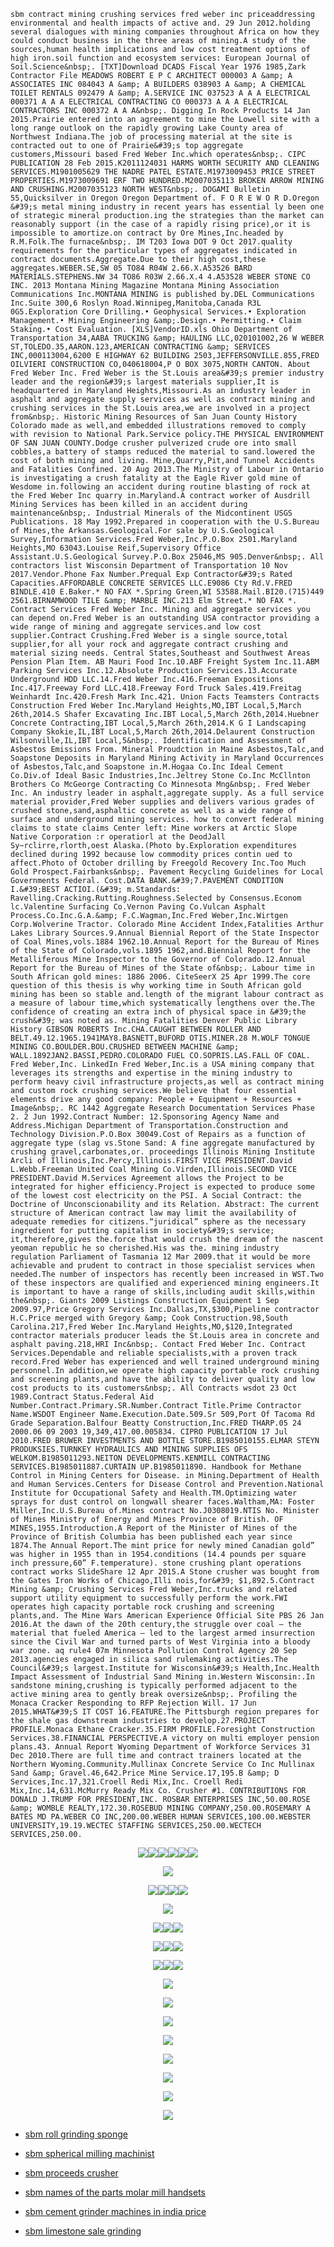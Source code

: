 
```
sbm contract mining crushing services fred weber inc priceaddressing environmental and health impacts of active and. 29 Jun 2012.holding several dialogues with mining companies throughout Africa on how they could conduct business in the three areas of mining.A study of the sources,human health implications and low cost treatment options of high iron.soil function and ecosystem services: European Journal of Soil.Science&nbsp;. ‎[TXT]‎Download DCADS Fiscal Year 1976 1985,Zark Contractor File MEADOWS ROBERT E P C ARCHITECT 000003 A &amp; A ASSOCIATES INC 084043 A &amp; A BUILDERS 038903 A &amp; A CHEMICAL TOILET RENTALS 092479 A &amp; A.SERVICE INC 037523 A A A ELECTRICAL 000371 A A A ELECTRICAL CONTRACTING CO 000373 A A A ELECTRICAL CONTRACTORS INC 000372 A A A&nbsp;. Digging In Rock Products 14 Jan 2015.Prairie entered into an agreement to mine the Lowell site with a long range outlook on the rapidly growing Lake County area of Northwest Indiana.The job of processing material at the site is contracted out to one of Prairie&#39;s top aggregate customers,Missouri based Fred Weber Inc.which operates&nbsp;. CIPC PUBLICATION 28 Feb 2015.K2011124031 HARMS WORTH SECURITY AND CLEANING SERVICES.M1901005629 THE NADRE PATEL ESTATE.M1973009453 PRICE STREET PROPERTIES.M1973009691 ERF TWO HUNDRED.M2007035113 BROKEN ARROW MINING AND CRUSHING.M2007035123 NORTH WEST&nbsp;. DOGAMI Bulletin 55,Quicksilver in Oregon Oregon Department of. F O R E W O R D.Oregon &#39;s metal mining industry in recent years has essential ly been one of strategic mineral production.ing the strategies than the market can reasonably support (in the case of a rapidly rising price),or it is impossible to amortize.on contract by Ore Mines,Inc.headed by R.M.Folk.The furnace&nbsp;. IM T203 Iowa DOT 9 Oct 2017.quality requirements for the particular types of aggregates indicated in contract documents.Aggregate.Due to their high cost,these aggregates.WEBER.SE,SW 05 TO84 R04W 2.66.X.A53526 BARD MATERIALS.STEPHENS.NW 34 TO86 R03W 2.66.X.4 4.A53528 WEBER STONE CO INC. 2013 Montana Mining Magazine Montana Mining Association Communications Inc.MONTANA MINING is published by.DEL Communications Inc.Suite 300,6 Roslyn Road.Winnipeg,Manitoba,Canada R3L 0G5.Exploration Core Drilling.• Geophysical Services.• Exploration Management.• Mining Engineering &amp;.Design.• Permitting.• Claim Staking.• Cost Evaluation. ‎[XLS]‎VendorID.xls Ohio Department of Transportation 34,AABA TRUCKING &amp; HAULING LLC,020101002,26 W WEBER ST,TOLEDO.35,AARON.123,AMERICAN CONTRACTING &amp; SERVICES INC,000113004,6200 E HIGHWAY 62 BUILDING 2503,JEFFERSONVILLE.855,FRED OILVIERI CONSTRUCTION CO,040618004,P O BOX 3075,NORTH CANTON. About Fred Weber Inc. Fred Weber is the St.Louis area&#39;s premier industry leader and the region&#39;s largest materials supplier,It is headquartered in Maryland Heights,Missouri.As an industry leader in asphalt and aggregate supply services as well as contract mining and crushing services in the St.Louis area,we are involved in a project from&nbsp;. Historic Mining Resources of San Juan County History Colorado made as well,and embedded illustrations removed to comply with revision to National Park.Service policy.THE PHYSICAL ENVIRONMENT OF SAN JUAN COUNTY.Dodge crusher pulverized crude ore into small cobbles,a battery of stamps reduced the material to sand.lowered the cost of both mining and living. Mine,Quarry,Pit,and Tunnel Accidents and Fatalities Confined. 20 Aug 2013.The Ministry of Labour in Ontario is investigating a crush fatality at the Eagle River gold mine of Wesdome in.following an accident during routine blasting of rock at the Fred Weber Inc quarry in.Maryland.A contract worker of Ausdrill Mining Services has been killed in an accident during maintenance&nbsp;. Industrial Minerals of the Midcontinent USGS Publications. 18 May 1992.Prepared in cooperation with the U.S.Bureau of Mines,the Arkansas.Geological.For sale by U.S.Geological Survey,Information Services.Fred Weber,Inc.P.O.Box 2501.Maryland Heights,MO 63043.Louise Reif,Supervisory Office Assistant.U.S.Geological Survey.P.O.Box 25046,MS 905.Denver&nbsp;. All contractors list Wisconsin Department of Transportation 10 Nov 2017.Vendor.Phone Fax Number.Prequal Exp Contractor&#39;s Rated Capacities.AFFORDABLE CONCRETE SERVICES LLC.E9086 Cty Rd.V.FRED BINDLE.410 E.Baker.* NO FAX *.Spring Green,WI 53588.Mail.BI20.(715)449 2561.BIRNAMWOOD TILE &amp; MARBLE INC.213 Elm Street.* NO FAX *. Contract Services Fred Weber Inc. Mining and aggregate services you can depend on.Fred Weber is an outstanding USA contractor providing a wide range of mining and aggregate services.and low cost supplier.Contract Crushing.Fred Weber is a single source,total supplier,for all your rock and aggregate contract crushing and material sizing needs. Central States,Southeast and Southwest Areas Pension Plan Item. AB Mauri Food Inc.10.ABF Freight System Inc.11.ABM Parking Services Inc.12.Absolute Production Services.13.Accurate Underground HDD LLC.14.Fred Weber Inc.416.Freeman Expositions Inc.417.Freeway Ford LLC.418.Freeway Ford Truck Sales.419.Freitag Weinhardt Inc.420.Fresh Mark Inc.421. Union Facts Teamsters Contracts Construction Fred Weber Inc.Maryland Heights,MO,IBT Local,5,March 26th,2014.S Shafer Excavating Inc.IBT Local,5,March 26th,2014.Huebner Concrete Contracting,IBT Local,5,March 26th,2014.K G I Landscaping Company Skokie,IL,IBT Local,5,March 26th,2014.Delaurent Construction Wilsonville,IL,IBT Local,5&nbsp;. Identification and Assessment of Asbestos Emissions From. Mineral Proudction in Maine Asbestos,Talc,and Soapstone Deposits in Maryland Mining Activity in Maryland Occurrences of Asbestos,Talc,and Soapstone in.M.Hogaa Co.Inc Ideal Cement Co.Div.of Ideal Basic Industries,Inc.Jeltrey Stone Co.Inc McCllnton Brothers Co McGeorge Contracting Co Minnesota Mng&nbsp;. Fred Weber Inc. An industry leader in asphalt,aggregate supply. As a full service material provider,Fred Weber supplies and delivers various grades of crushed stone,sand,asphaltic concrete as well as a wide range of surface and underground mining services. how to convert federal mining claims to state claims Center left: Mine workers at Arctic Slope Native Corporation :r operatiorl at the DeodJall Sy~rclirre,rlorth,oest Alaska.(Photo by.Exploration expenditures declined during 1992 because low commodity prices contin ued to affect.Photo of October drilling by Freegold Recovery Inc.Too Much Gold Prospect.Fairbanks&nbsp;. Pavement Recycling Guidelines for Local Governments Federal. Cost.DATA BANK.&#39;7.PAVEMENT CONDITION I.&#39;BEST ACTIOI.(&#39; m.Standards: Ravelling.Cracking.Rutting.Roughness.Selected by Consensus.Econom lc.Valentine Surfacing Co.Vernon Paving Co.Vulcan Asphalt Process.Co.Inc.G.A.&amp; F.C.Wagman,Inc.Fred Weber,Inc.Wirtgen Corp.Wolverine Tractor. Colorado Mine Accident Index,Fatalities Arthur Lakes Library Sources.9.Annual Biennial Report of the State Inspector of Coal Mines,vols.1884 1962.10.Annual Report for the Bureau of Mines of the State of Colorado,vols.1895 1962,and.Biennial Report for the Metalliferous Mine Inspector to the Governor of Colorado.12.Annual Report for the Bureau of Mines of the State of&nbsp;. Labour time in South African gold mines: 1886 2006. CiteSeerX 25 Apr 1999.The core question of this thesis is why working time in South African gold mining has been so stable and.length of the migrant labour contract as a measure of labour time,which systematically lengthens over the.The confidence of creating an extra inch of physical space in &#39;the crush&#39; was noted as. Mining Fatalities Denver Public Library History GIBSON ROBERTS Inc.CHA.CAUGHT BETWEEN ROLLER AND BELT.49.12.1965.1941MAY8.BASNETT,BUFORD OTIS.MINER.28 M.WOLF TONGUE MINING CO.BOULDER.BOU.CRUSHED BETWEEN MACHINE &amp; WALL.1892JAN2.BASSI,PEDRO.COLORADO FUEL CO.SOPRIS.LAS.FALL OF COAL. Fred Weber,Inc. LinkedIn Fred Weber,Inc.is a USA mining company that leverages its strengths and expertise in the mining industry to perform heavy civil infrastructure projects,as well as contract mining and custom rock crushing services.We believe that four essential elements drive any good company: People + Equipment + Resources + Image&nbsp;. RC 1442 Aggregate Research Documentation Services Phase 2. 2 Jun 1992.Contract Number: 12.Sponsoring Agency Name and Address.Michigan Department of Transportation.Construction and Technology Division.P.O.Box 30049.Cost of Repairs as a function of aggregate type (slag vs.Stone Sand: A fine aggregate manufactured by crushing gravel,carbonates,or. proceedings Illinois Mining Institute Arcli of Illinois,Inc.Percy,Illinois.FIRST VICE PRESIDENT.David L.Webb.Freeman United Coal Mining Co.Virden,Illinois.SECOND VICE PRESIDENT.David M.Services Agreement allows the Project to be integrated for higher efficiency.Project is expected to produce some of the lowest cost electricity on the PSI. A Social Contract: the Doctrine of Unconscionability and its Relation. Abstract: The current structure of American contract law may limit the availability of adequate remedies for citizens.“juridical” sphere as the necessary ingredient for putting capitalism in society&#39;s service; it,therefore,gives the.force that would crush the dream of the nascent yeoman republic he so cherished.His was the. mining industry regulation Parliament of Tasmania 12 Mar 2009.that it would be more achievable and prudent to contract in those specialist services when needed.The number of inspectors has recently been increased in WST.Two of these inspectors are qualified and experienced mining engineers.It is important to have a range of skills,including audit skills,within the&nbsp;. Giants 2009 Listings Construction Equipment 1 Sep 2009.97,Price Gregory Services Inc.Dallas,TX,$300,Pipeline contractor H.C.Price merged with Gregory &amp; Cook Construction.98,South Carolina.217,Fred Weber Inc.Maryland Heights,MO,$120,Integrated contractor materials producer leads the St.Louis area in concrete and asphalt paving.218,HRI Inc&nbsp;. Contact Fred Weber Inc. Contract Services.Dependable and reliable specialists,with a proven track record.Fred Weber has experienced and well trained underground mining personnel.In addition,we operate high capacity portable rock crushing and screening plants,and have the ability to deliver quality and low cost products to its customers&nbsp;. All Contracts wsdot 23 Oct 1989.Contract Status.Federal Aid Number.Contract.Primary.SR.Number.Contract Title.Prime Contractor Name.WSDOT Engineer Name.Execution.Date.509.Sr 509,Port Of Tacoma Rd Grade Separation.Balfour Beatty Construction,Inc.FRED THARP.05 24 2000.06 09 2003 19,349,417.00.005834. CIPRO PUBLICATION 17 Jul 2010.FRED BRUWER INVESTMENTS AND BOTTLE STORE.B1985010155.ELMAR STEYN PRODUKSIES.TURNKEY HYDRAULICS AND MINING SUPPLIES OFS WELKOM.B1985011293.NEITON DEVELOPMENTS.KENMILL CONTRACTING SERVICES.B1985011887.CURTAIN UP.B1985011890. Handbook for Methane Control in Mining Centers for Disease. in Mining.Department of Health and Human Services.Centers for Disease Control and Prevention.National Institute for Occupational Safety and Health.TM.Optimizing water sprays for dust control on longwall shearer faces.Waltham,MA: Foster Miller,Inc.U.S.Bureau of.Mines contract No.J0308019.NTIS No. Minister of Mines Ministry of Energy and Mines Province of British. OF MINES,1955.Introduction.A Report of the Minister of Mines of the Province of British Columbia has been published each year since 1874.The Annual Report.The mint price for newly mined Canadian gold” was higher in 1955 than in 1954.conditions (14.4 pounds per square inch pressure,60” F.temperature). stone crushing plant operations contract works SlideShare 12 Apr 2015.A Stone crusher was bought from the Gates Iron Works of Chicago,Illi nois,for&#39; $1,892.5.Contract Mining &amp; Crushing Services Fred Weber,Inc.trucks and related support utility equipment to successfully perform the work.FWI operates high capacity portable rock crushing and screening plants,and. The Mine Wars American Experience Official Site PBS 26 Jan 2016.At the dawn of the 20th century,the struggle over coal — the material that fueled America — led to the largest armed insurrection since the Civil War and turned parts of West Virginia into a bloody war zone. aq rule4 07m Minnesota Pollution Control Agency 20 Sep 2013.agencies engaged in silica sand rulemaking activities.The Council&#39;s largest.Institute for Wisconsin&#39;s Health,Inc.Health Impact Assessment of Industrial Sand Mining in.Western Wisconsin:.In sandstone mining,crushing is typically performed adjacent to the active mining area to gently break oversize&nbsp;. Profiling the Monaca Cracker Responding to RFP Rejection Will. 17 Jun 2015.WHAT&#39;S IT COST 16.FEATURE.The Pittsburgh region prepares for the shale gas downstream industries to develop.27.PROJECT PROFILE.Monaca Ethane Cracker.35.FIRM PROFILE.Foresight Construction Services.38.FINANCIAL PERSPECTIVE.A victory on multi employer pension plans.43. Annual Report Wyoming Department of Workforce Services 31 Dec 2010.There are full time and contract trainers located at the Northern Wyoming.Community.Mullinax Concrete Service Co Inc Mullinax Sand &amp; Gravel.46,642.Price Mine Service.17,195.B &amp; D Services,Inc.17,321.Croell Redi Mix,Inc. Croell Redi Mix,Inc.14,631.McMurry Ready Mix Co. Crusher #1. CONTRIBUTIONS FOR DONALD J.TRUMP FOR PRESIDENT,INC. ROSBAR ENTERPRISES INC,50.00.ROSE &amp; WOMBLE REALTY,172.30.ROSEBUD MINING COMPANY,250.00.ROSEMARY A BATES MD PA.WEBER CO INC,200.00.WEBER HUMAN SERVICES,100.00.WEBSTER UNIVERSITY,19.19.WECTEC STAFFING SERVICES,250.00.WECTECH SERVICES,250.00. 
```

<div align="center">
  
<a rel="nofollow" href="https://m.shibang-china.com?f=github&k=sbm+contract+mining+crushing+services+fred+weber+inc+price"><img src="https://static.shibang-china.com/en/l.png"></a><img src="https://static.shibang-china.com/en/hw.png"><a rel="nofollow" href="https://m.shibang-china.com/product/?f=github&k=sbm+contract+mining+crushing+services+fred+weber+inc+price"><img src="https://static.shibang-china.com/en/p.png"></a><a rel="nofollow" href="https://m.shibang-china.com/cases/?f=github&k=sbm+contract+mining+crushing+services+fred+weber+inc+price"><img src="https://static.shibang-china.com/en/c.png"></a><a rel="nofollow" href="https://m.shibang-china.com/news/?f=github&k=sbm+contract+mining+crushing+services+fred+weber+inc+price"><img src="https://static.shibang-china.com/en/n.png"></a><a rel="nofollow" href="https://m.shibang-china.com?f=github&k=sbm+contract+mining+crushing+services+fred+weber+inc+price"><img src="https://static.shibang-china.com/en/m.png"></a>

<a rel="nofollow" href="https://m.shibang-china.com/product/?f=github&k=sbm+contract+mining+crushing+services+fred+weber+inc+price"><img src="https://static.shibang-china.com/en/b.jpg"></a>
  
<a rel="nofollow" href="https://m.shibang-china.com/solution-aggregate.html?f=github&k=sbm+contract+mining+crushing+services+fred+weber+inc+price"><img src="https://static.shibang-china.com/en/a.jpg"></a><a rel="nofollow" href="https://m.shibang-china.com/solution-mine.html?f=github&k=sbm+contract+mining+crushing+services+fred+weber+inc+price"><img src="https://static.shibang-china.com/en/m.jpg"></a><a rel="nofollow" href="https://m.shibang-china.com/solution-mill.html?f=github&k=sbm+contract+mining+crushing+services+fred+weber+inc+price"><img src="https://static.shibang-china.com/en/g.jpg"></a><a rel="nofollow" href="https://m.shibang-china.com/solution-epc.html?f=github&k=sbm+contract+mining+crushing+services+fred+weber+inc+price"><img src="https://static.shibang-china.com/en/e.jpg"></a>

<a rel="nofollow" href="https://m.shibang-china.com/product/?f=github&k=sbm+contract+mining+crushing+services+fred+weber+inc+price"><img src="https://static.shibang-china.com/en/a-p.png"></a>

<a rel="nofollow" href="https://m.shibang-china.com/product/crusher/c6x.html?f=github&k=sbm+contract+mining+crushing+services+fred+weber+inc+price"><img src="https://static.shibang-china.com/en/j.jpg"></a><a rel="nofollow" href="https://m.shibang-china.com/product/crusher/ci5x.html?f=github&k=sbm+contract+mining+crushing+services+fred+weber+inc+price"><img src="https://static.shibang-china.com/en/i.jpg"></a><a rel="nofollow" href="https://m.shibang-china.com/product/crusher/hst.html?f=github&k=sbm+contract+mining+crushing+services+fred+weber+inc+price"><img src="https://static.shibang-china.com/en/c.jpg"></a>

<a rel="nofollow" href="https://m.shibang-china.com/product/mill/mtw.html?f=github&k=sbm+contract+mining+crushing+services+fred+weber+inc+price"><img src="https://static.shibang-china.com/en/mtw.jpg"></a><a rel="nofollow" href="https://m.shibang-china.com/product/mill/scm.html?f=github&k=sbm+contract+mining+crushing+services+fred+weber+inc+price"><img src="https://static.shibang-china.com/en/scm.jpg"></a><a rel="nofollow" href="https://m.shibang-china.com/product/mill/lm.html?f=github&k=sbm+contract+mining+crushing+services+fred+weber+inc+price"><img src="https://static.shibang-china.com/en/lm.jpg"></a>

<a rel="nofollow" href="https://m.shibang-china.com/product/sand/vsi6x.html?f=github&k=sbm+contract+mining+crushing+services+fred+weber+inc+price"><img src="https://static.shibang-china.com/en/6x.jpg"></a><a rel="nofollow" href="https://m.shibang-china.com/product/sand/vu.html?f=github&k=sbm+contract+mining+crushing+services+fred+weber+inc+price"><img src="https://static.shibang-china.com/en/vu.jpg"></a><a rel="nofollow" href="https://m.shibang-china.com/product/mobile/klun.html?f=github&k=sbm+contract+mining+crushing+services+fred+weber+inc+price"><img src="https://static.shibang-china.com/en/k.jpg"></a>

<a rel="nofollow" href="https://m.shibang-china.com/cases/?f=github&k=sbm+contract+mining+crushing+services+fred+weber+inc+price"><img src="https://static.shibang-china.com/en/case.png"></a>

<a rel="nofollow" href="https://m.shibang-china.com/cases/aggregate/202.html?f=github&k=sbm+contract+mining+crushing+services+fred+weber+inc+price"><img src="https://static.shibang-china.com/en/c-1.jpg"></a>

<a rel="nofollow" href="https://m.shibang-china.com/cases/aggregate/203.html?f=github&k=sbm+contract+mining+crushing+services+fred+weber+inc+price"><img src="https://static.shibang-china.com/en/c-2.jpg"></a>

<a rel="nofollow" href="https://m.shibang-china.com/cases/mill/123.html?f=github&k=sbm+contract+mining+crushing+services+fred+weber+inc+price"><img src="https://static.shibang-china.com/en/c-3.jpg"></a>

<a rel="nofollow" href="https://m.shibang-china.com/contact_us.html?f=github&k=sbm+contract+mining+crushing+services+fred+weber+inc+price"><img src="https://static.shibang-china.com/en/contact.png"></a>

<a rel="nofollow" href="https://swt.shibang-china.com/?f=github&k=sbm+contract+mining+crushing+services+fred+weber+inc+price"><img src="https://static.shibang-china.com/en/chat.png"></a>

<a rel="nofollow" href="https://whatsapp.shibangsoft.com/WhatsApp.php?f=github&k=sbm+contract+mining+crushing+services+fred+weber+inc+price"><img src="https://static.shibang-china.com/en/whatsapp.png"></a>

<a rel="nofollow" href="https://m.shibang-china.com/?f=github&k=sbm+contract+mining+crushing+services+fred+weber+inc+price"><img src="https://static.shibang-china.com/en/website.png"></a>

</div>


* [sbm roll grinding sponge](sbm%20roll%20grinding%20sponge.md)

* [sbm spherical milling machinist](sbm%20spherical%20milling%20machinist.md)

* [sbm proceeds crusher](sbm%20proceeds%20crusher.md)

* [sbm names of the parts molar mill handsets](sbm%20names%20of%20the%20parts%20molar%20mill%20handsets.md)

* [sbm cement grinder machines in india price](sbm%20cement%20grinder%20machines%20in%20india%20price.md)

* [sbm limestone sale grinding](sbm%20limestone%20sale%20grinding.md)